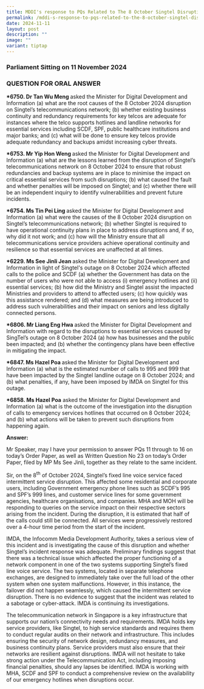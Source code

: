 ```yaml
---
title: MDDI's response to PQs Related to The 8 October Singtel Disruption
permalink: /mddi-s-response-to-pqs-related-to-the-8-october-singtel-disruption/
date: 2024-11-11
layout: post
description: ""
image: ""
variant: tiptap
---
```

<h3>Parliament Sitting on 11 November 2024</h3>
<h3>QUESTION FOR ORAL ANSWER</h3>
<p><strong>*6750. Dr Tan Wu Meng </strong>asked the Minister for Digital
Development and Information (a) what are the root causes of the 8 October
2024 disruption on Singtel’s telecommunications network; (b) whether existing
business continuity and redundancy requirements for key telcos are adequate
for instances where the telco supports hotlines and landline networks for
essential services including SCDF, SPF, public healthcare institutions
and major banks; and (c) what will be done to ensure key telcos provide
adequate redundancy and backups amidst increasing cyber threats.</p>
<p><strong>*6753. Mr Yip Hon Weng </strong>asked the Minister for Digital
Development and Information (a) what are the lessons learned from the disruption
of Singtel’s telecommunications network on 8 October 2024 to ensure that
robust redundancies and backup systems are in place to minimise the impact
on critical essential services from such disruptions; (b) what caused the
fault and whether penalties will be imposed on Singtel; and (c) whether
there will be an independent inquiry to identify vulnerabilities and prevent
future incidents.&nbsp;</p>
<p><strong>*6754. Ms Tin Pei Ling </strong>asked the Minister for Digital
Development and Information (a) what were the causes of the 8 October 2024
disruption on Singtel’s telecommunications network; (b) whether Singtel
is required to have operational continuity plans in place to address disruptions
and, if so, why did it not work; and (c) how will the Ministry ensure that
all telecommunications service providers achieve operational continuity
and resilience so that essential services are unaffected at all times.</p>
<p><strong>*6229. Ms See Jinli Jean </strong>asked the Minister for Digital
Development and Information in light of Singtel's outage on 8 October 2024
which affected calls to the police and SCDF (a) whether the Government
has data on the number of users who were not able to access (i) emergency
hotlines and (ii) essential services; (b) how did the Ministry and Singtel
assist the impacted Ministries and providers to attend to affected users;
(c) how quickly was this assistance rendered; and (d) what measures are
being introduced to address such vulnerabilities and their impact on seniors
and less digitally connected persons.</p>
<p><strong>*6806. Mr Liang Eng Hwa </strong>asked the Minister for Digital
Development and Information with regard to the disruptions to essential
services caused by SingTel’s outage on 8 October 2024 (a) how has businesses
and the public been impacted; and (b) whether the contingency plans have
been effective in mitigating the impact.</p>
<p><strong>*6847. Ms Hazel Poa </strong>asked the Minister for Digital Development
and Information (a) what is the estimated number of calls to 995 and 999
that have been impacted by the Singtel landline outage on 8 October 2024;
and (b) what penalties, if any, have been imposed by IMDA on Singtel for
this outage.</p>
<p><strong>*6858. Ms Hazel Poa</strong> asked the Minister for Digital Development
and Information (a) what is the outcome of the investigation into the disruption
of calls to emergency services hotlines that occurred on 8 October 2024;
and (b) what actions will be taken to prevent such disruptions from happening
again.</p>
<p><strong>Answer:</strong>
</p>
<p>Mr Speaker, may I have your permission to answer PQs 11 through to 16
on today’s Order Paper, as well as Written Question No 23 on today’s Order
Paper, filed by MP Ms See Jinli, together as they relate to the same incident.</p>
<p>Sir, on the 8<sup>th</sup> of October 2024, Singtel’s fixed line voice
service faced intermittent service disruption. This affected some residential
and corporate users, including Government emergency phone lines such as
SCDF’s 995 and SPF’s 999 lines, and customer service lines for some government
agencies, healthcare organisations, and companies. MHA and MOH will be
responding to queries on the service impact on their respective sectors
arising from the incident. During the disruption, it is estimated that
half of the calls could still be connected. All services were progressively
restored over a 4-hour time period from the start of the incident.</p>
<p>IMDA, the Infocomm Media Development Authority, takes a serious view of
this incident and is investigating the cause of this disruption and whether
Singtel’s incident response was adequate. Preliminary findings suggest
that there was a technical issue which affected the proper functioning
of a network component in one of the two systems supporting Singtel’s fixed
line voice service. The two systems, located in separate telephone exchanges,
are designed to immediately take over the full load of the other system
when one system malfunctions. However, in this instance, the failover did
not happen seamlessly, which caused the intermittent service disruption.
There is no evidence to suggest that the incident was related to a sabotage
or cyber-attack. IMDA is continuing its investigations.</p>
<p>The telecommunication network in Singapore is a key infrastructure that
supports our nation’s connectivity needs and requirements. IMDA holds key
service providers, like Singtel, to high service standards and requires
them to conduct regular audits on their network and infrastructure. This
includes ensuring the security of network design, redundancy measures,
and business continuity plans. Service providers must also ensure that
their networks are resilient against disruptions. IMDA will not hesitate
to take strong action under the Telecommunication Act, including imposing
financial penalties, should any lapses be identified. IMDA is working with
MHA, SCDF and SPF to conduct a comprehensive review on the availability
of our emergency hotlines when disruptions occur.</p>